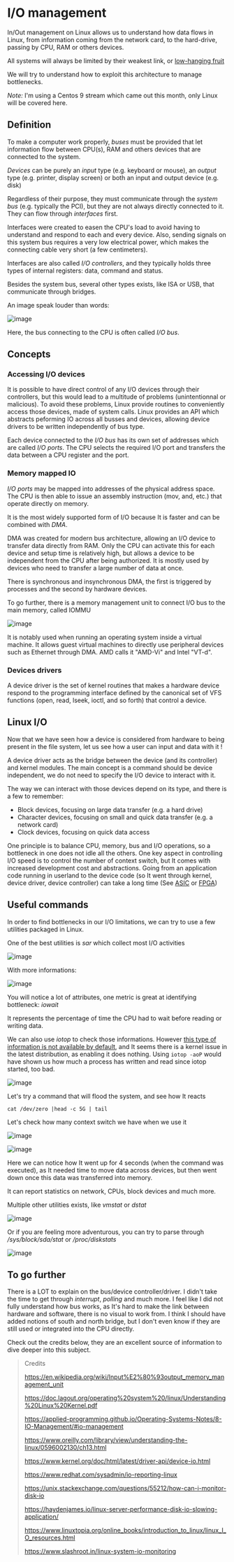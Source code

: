 # I/O management

In/Out management on Linux allows us to understand how data flows in Linux, from information coming from the network card, to the hard-drive, passing by CPU, RAM or others devices.

All systems will always be limited by their weakest link, or [low-hanging fruit](https://dictionary.cambridge.org/dictionary/english/low-hanging-fruit)

We will try to understand how to exploit this architecture to manage bottlenecks. 

_Note:_ I'm using a Centos 9 stream which came out this month, only Linux will be covered here.

## Definition

To make a computer work properly, *buses* must be provided that let information flow between CPU(s), RAM and others devices that are connected to the system.

*Devices* can be purely an *input* type (e.g. keyboard or mouse), an *output* type (e.g. printer, display screen) or both an input and output device (e.g. disk)

Regardless of their purpose, they must communicate through the *system bus* (e.g. typically the PCI), but they are not always directly connected to it. They can flow through *interfaces* first.

Interfaces were created to easen the CPU's load to avoid having to understand and respond to each and every device. Also, sending signals on this system bus requires a very low electrical power, which makes the connecting cable very short (a few centimeters).

Interfaces are also called *I/O controllers*, and they typically holds three types of internal registers: data, command and status.

Besides the system bus, several other types exists, like ISA or USB, that communicate through bridges. 

An image speak louder than words:

![image](https://user-images.githubusercontent.com/72258375/147587672-f4b525a4-9849-4581-b22e-af9fdc50c6ba.png)

Here, the bus connecting to the CPU is often called _I/O bus_.

## Concepts

### Accessing I/O devices

It is possible to have direct control of any I/O devices through their controllers, but this would lead to a multitude of problems (unintentionnal or malicious).
To avoid these problems, Linux provide routines to conveniently access those devices, made of system calls. Linux provides an API which abstracts peforming IO across all busses and devices, allowing device drivers to be written independently of bus type.

Each device connected to the _I/O bus_ has its own set of addresses which are called _I/O ports_. The CPU selects the required I/O port and transfers the data between a CPU register and the port.

### Memory mapped IO

_I/O ports_ may be mapped into addresses of the physical address space. The CPU is then able to issue an assembly instruction (mov, and, etc.) that operate directly on memory.

It is the most widely supported form of I/O because It is faster and can be combined with *DMA*.

DMA was created for modern bus architecture, allowing an I/O device to transfer data directly from RAM. Only the CPU can activate this for each device and setup time is relatively high, but allows a device to be independent from the CPU after being authorized. It is mostly used by devices who need to transfer a large number of data at once.

There is synchronous and insynchronous DMA, the first is triggered by processes and the second by hardware devices.

To go further, there is a memory management unit to connect I/O bus to the main memory, called IOMMU

![image](https://user-images.githubusercontent.com/72258375/147590194-a269bf71-4d62-44c1-b2aa-221db156a04a.png)

It is notably used when running an operating system inside a virtual machine. It allows guest virtual machines to directly use peripheral devices such as Ethernet through DMA. AMD calls it "AMD-Vi" and Intel "VT-d".

### Devices drivers

A device driver is the set of kernel routines that makes a hardware device respond to the
programming interface defined by the canonical set of VFS functions (open, read,
lseek, ioctl, and so forth) that control a device. 

## Linux I/O

Now that we have seen how a device is considered from hardware to being present in the file system, let us see how a user can input and data with it !

A device driver acts as the bridge between the device (and its controller) and kernel modules. The main concept is a command should be device independent, we do not need to specify the I/O device to interact with it.

The way we can interact with those devices depend on its type, and there is a few to remember:
- Block devices, focusing on large data transfer (e.g. a hard drive)
- Character devices, focusing on small and quick data transfer (e.g. a network card)
- Clock devices, focusing on quick data access

One principle is to balance CPU, memory, bus and I/O operations, so a bottleneck in one does not idle all the others. One key aspect in controlling I/O speed is to control the number of context switch, but It comes with increased development cost and abstractions. Going from an application code running in userland to the device code (so It went through kernel, device driver, device controller) can take a long time (See [ASIC](https://en.wikipedia.org/wiki/Application-specific_integrated_circuit) or [FPGA](https://en.wikipedia.org/wiki/Field-programmable_gate_array))

## Useful commands

In order to find bottlenecks in our I/O limitations, we can try to use a few utilities packaged in Linux.

One of the best utilities is *sar* which collect most I/O activities

![image](https://user-images.githubusercontent.com/72258375/147593072-f2632779-9464-4ddd-a119-9d01b04a120e.png)

With more informations:

![image](https://user-images.githubusercontent.com/72258375/147593182-191a3a79-5b97-499a-a665-8897e760bc91.png)

You will notice a lot of attributes, one metric is great at identifying bottleneck: *iowait*

It represents the percentage of time the CPU had to wait before reading or writing data.

We can also use _iotop_ to check those informations. However [this type of information is not available by default](https://superuser.com/questions/610581/iotop-complains-config-task-delay-acct-not-enabled-in-kernel-only-for-specific), and It seems there is a kernel issue in the latest distribution, as enabling it does nothing. Using `iotop -aoP` would have shown us how much a process has written and read since iotop started, too bad.

![image](https://user-images.githubusercontent.com/72258375/147594482-eaa0bd1a-bc2a-4134-b784-4e4518584a93.png)

Let's try a command that will flood the system, and see how It reacts

`cat /dev/zero |head -c 5G | tail`

Let's check how many context switch we have when we use it

![image](https://user-images.githubusercontent.com/72258375/147595180-6cf3aa1d-98f1-4d73-b5bf-646cb1caca15.png)

![image](https://user-images.githubusercontent.com/72258375/147595165-f21c4eb9-68cf-4feb-8bdd-cefffaf70a88.png)

Here we can notice how It went up for 4 seconds (when the command was executed), as It needed time to move data across devices, but then went down once this data was transferred into memory.

It can report statistics on network, CPUs, block devices and much more.

Multiple other utilities exists, like _vmstat_ or _dstat_

![image](https://user-images.githubusercontent.com/72258375/147595407-3c33e90b-b22b-4e7c-a6ae-335032aba58c.png)

Or if you are feeling more adventurous, you can try to parse through _/sys/block/sda/stat_ or _/proc/diskstats_

![image](https://user-images.githubusercontent.com/72258375/147595664-c7243eaa-816e-4bc8-805e-d6a605ce2eb1.png)

## To go further

There is a LOT to explain on the bus/device controller/driver. I didn't take the time to get through _interrupt_, _polling_ and much more. I feel like I did not fully understand how bus works, as It's hard to make the link between hardware and software, there is no visual to work from. I think I should have added notions of south and north bridge, but I don't even know if they are still used or integrated into the CPU directly.

Check out the credits below, they are an excellent source of information to dive deeper into this subject.

> Credits
> 
> https://en.wikipedia.org/wiki/Input%E2%80%93output_memory_management_unit
>
> https://doc.lagout.org/operating%20system%20/linux/Understanding%20Linux%20Kernel.pdf
>
> https://applied-programming.github.io/Operating-Systems-Notes/8-IO-Management/#io-management
>
> https://www.oreilly.com/library/view/understanding-the-linux/0596002130/ch13.html
>
> https://www.kernel.org/doc/html/latest/driver-api/device-io.html
>
> https://www.redhat.com/sysadmin/io-reporting-linux
> 
> https://unix.stackexchange.com/questions/55212/how-can-i-monitor-disk-io
>
> https://haydenjames.io/linux-server-performance-disk-io-slowing-application/
>
> https://www.linuxtopia.org/online_books/introduction_to_linux/linux_I_O_resources.html
>
> https://www.slashroot.in/linux-system-io-monitoring

